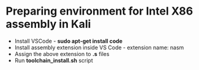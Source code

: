 # Preparing environment for **Intel X86 assembly** in Kali
- Install VSCode - **sudo apt-get install code**
- Install assembly extension inside VS Code - extension name: nasm
- Assign the above extension to **.s** files
- Run **toolchain_install.sh** script